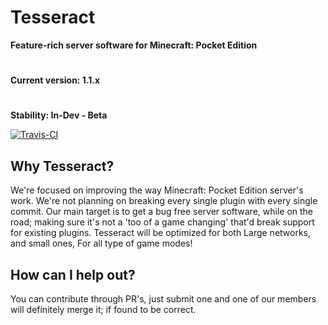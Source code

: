 Tesseract
===============

__Feature-rich server software for Minecraft: Pocket Edition__
#
__Current version: 1.1.x__
#
__Stability: In-Dev - Beta__

[![Travis-CI](https://img.shields.io/travis/TesseractTeam/Tesseract.svg)](https://travis-ci.org/TesseractTeam/Tesseract)

Why Tesseract?
-------------
We're focused on improving the way Minecraft: Pocket Edition server's work. We're not planning on breaking every single plugin with every single commit. Our main target is to get a bug free server software, while on the road; making sure it's not a 'too of a game changing' that'd break support for existing plugins.  Tesseract will be optimized for both Large networks, and small ones, For all type of game modes! 

How can I help out?
-------------
You can contribute through PR's, just submit one and one of our members will definitely merge it; if found to be correct. 

